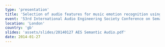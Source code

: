 ```yaml
---
type: 'presentation'
title: 'Selection of audio features for music emotion recognition using production music'
event: '53rd International Audio Engineering Society Conference on Semantic Audio'
location: 'London'
country: 'gb'
slides: 'assets/slides/20140127 AES Semantic Audio.pdf'
date: 2014-01-27
---
```

